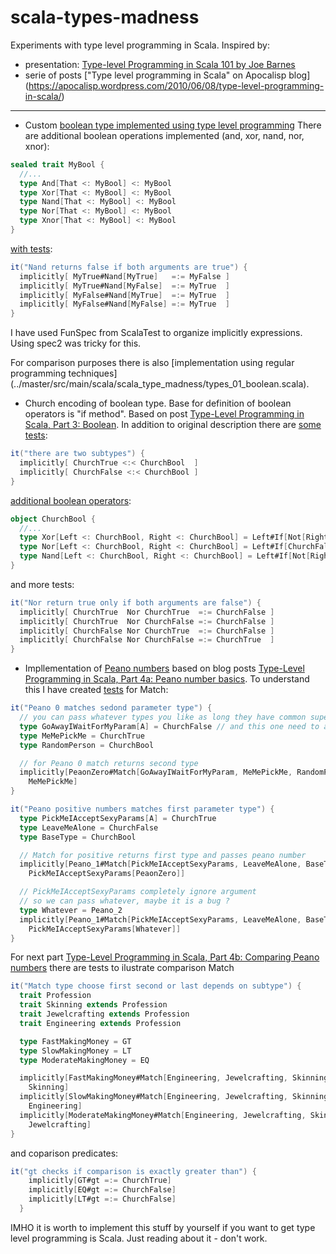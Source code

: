 # scala-types-madness

Experiments with type level programming in Scala. Inspired by:
- presentation: [Type-level Programming in Scala 101 by Joe Barnes](https://www.youtube.com/watch?v=_-J4YRI1rAw)
- serie of posts ["Type level programming in Scala" on Apocalisp blog] (https://apocalisp.wordpress.com/2010/06/08/type-level-programming-in-scala/)

---

* Custom [boolean type implemented using type level programming](../master/src/main/scala/scala_type_madness/types_01_boolean_using_types.scala) 
There are additional boolean operations implemented (and, xor, nand, nor, xnor):
```scala
sealed trait MyBool {
  //...
  type And[That <: MyBool] <: MyBool
  type Xor[That <: MyBool] <: MyBool
  type Nand[That <: MyBool] <: MyBool
  type Nor[That <: MyBool] <: MyBool
  type Xnor[That <: MyBool] <: MyBool
}
```
[with tests](../master/src/test/scala/scala_type_madness/types_01_boolean_using_types_spec.scala):
```scala
it("Nand returns false if both arguments are true") {
  implicitly[ MyTrue#Nand[MyTrue]   =:= MyFalse ]
  implicitly[ MyTrue#Nand[MyFalse]  =:= MyTrue  ]
  implicitly[ MyFalse#Nand[MyTrue]  =:= MyTrue  ]
  implicitly[ MyFalse#Nand[MyFalse] =:= MyTrue  ]
}
```
I have used FunSpec from ScalaTest to organize implicitly expressions. Using spec2 was tricky for this.

For comparison purposes there is also [implementation using regular programming techniques] (../master/src/main/scala/scala_type_madness/types_01_boolean.scala).

* Church encoding of boolean type. Base for definition of boolean operators is "if method". Based on post [Type-Level Programming in Scala, Part 3: Boolean](https://apocalisp.wordpress.com/2010/06/13/type-level-programming-in-scala-part-3-boolean/). In addition to original description there are [some tests](../master/src/test/scala/scala_type_madness/types_03_church_booleans_spec.scala):
```scala
it("there are two subtypes") {
  implicitly[ ChurchTrue <:< ChurchBool  ]
  implicitly[ ChurchFalse <:< ChurchBool ]
}
```
[additional boolean operators](../master/src/main/scala/scala_type_madness/types_03_church_booleans.scala):
```scala
object ChurchBool {
  //...
  type Xor[Left <: ChurchBool, Right <: ChurchBool] = Left#If[Not[Right], Right, ChurchBool]
  type Nor[Left <: ChurchBool, Right <: ChurchBool] = Left#If[ChurchFalse,Not[Right],ChurchBool]
  type Nand[Left <: ChurchBool, Right <: ChurchBool] = Left#If[Not[Right], ChurchTrue, ChurchBool]
}
```
and more tests:
```scala
it("Nor return true only if both arguments are false") {
  implicitly[ ChurchTrue  Nor ChurchTrue  =:= ChurchFalse ]
  implicitly[ ChurchTrue  Nor ChurchFalse =:= ChurchFalse ]
  implicitly[ ChurchFalse Nor ChurchTrue  =:= ChurchFalse ]
  implicitly[ ChurchFalse Nor ChurchFalse =:= ChurchTrue  ]
}
```
* Impllementation of [Peano numbers](../master/src/test/scala/scala_type_madness/types_04_peano_num_spec.scala) based on blog posts [Type-Level Programming in Scala, Part 4a: Peano number basics](https://apocalisp.wordpress.com/2010/06/16/type-level-programming-in-scala-part-4a-peano-number-basics/). To understand this I have created [tests](../master/src/main/scala/scala_type_madness/types_04_peano_num.scala) for Match:
```scala
it("Peano 0 matches sedond parameter type") {
  // you can pass whatever types you like as long they have common super type
  type GoAwayIWaitForMyParam[A] = ChurchFalse // and this one need to accept type param
  type MeMePickMe = ChurchTrue
  type RandomPerson = ChurchBool

  // for Peano 0 match returns second type
  implicitly[PeaonZero#Match[GoAwayIWaitForMyParam, MeMePickMe, RandomPerson] =:= 
    MeMePickMe]
}

it("Peano positive numbers matches first parameter type") {
  type PickMeIAcceptSexyParams[A] = ChurchTrue
  type LeaveMeAlone = ChurchFalse
  type BaseType = ChurchBool

  // Match for positive returns first type and passes peano number
  implicitly[Peano_1#Match[PickMeIAcceptSexyParams, LeaveMeAlone, BaseType] =:= 
    PickMeIAcceptSexyParams[PeaonZero]]

  // PickMeIAcceptSexyParams completely ignore argument 
  // so we can pass whatever, maybe it is a bug ?
  type Whatever = Peano_2 
  implicitly[Peano_1#Match[PickMeIAcceptSexyParams, LeaveMeAlone, BaseType] =:= 
    PickMeIAcceptSexyParams[Whatever]]
}
```
For next part [Type-Level Programming in Scala, Part 4b: Comparing Peano numbers](https://apocalisp.wordpress.com/2010/06/17/type-level-programming-in-scala-part-4b-comparing-peano-numbers/) there are tests to ilustrate comparison Match
```scala
it("Match type choose first second or last depends on subtype") {
  trait Profession
  trait Skinning extends Profession
  trait Jewelcrafting extends Profession
  trait Engineering extends Profession

  type FastMakingMoney = GT
  type SlowMakingMoney = LT
  type ModerateMakingMoney = EQ

  implicitly[FastMakingMoney#Match[Engineering, Jewelcrafting, Skinning, Profession] =:=
    Skinning]
  implicitly[SlowMakingMoney#Match[Engineering, Jewelcrafting, Skinning, Profession] =:=
    Engineering]
  implicitly[ModerateMakingMoney#Match[Engineering, Jewelcrafting, Skinning, Profession] =:=
    Jewelcrafting]
}
```
and coparison predicates:
```scala
it("gt checks if comparison is exactly greater than") {
    implicitly[GT#gt =:= ChurchTrue]
    implicitly[EQ#gt =:= ChurchFalse]
    implicitly[LT#gt =:= ChurchFalse]
  }
```

IMHO it is worth to implement this stuff by yourself if you want to get type level programming is Scala. Just reading about it - don't work.
